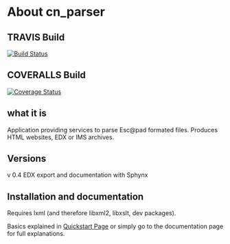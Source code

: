# About cn_parser

## TRAVIS Build
[![Build Status](https://travis-ci.org/CultureNumerique/cn_app.svg?branch=develop)](https://travis-ci.org/CultureNumerique/cn_app)

## COVERALLS Build
[![Coverage Status](https://coveralls.io/repos/github/CultureNumerique/cn_app/badge.svg?branch=develop)](https://coveralls.io/github/CultureNumerique/cn_app?branch=develop)

## what it is
Application providing services to parse Esc@pad formated files. Produces HTML websites, EDX or IMS archives.

## Versions
v 0.4 EDX export and documentation with Sphynx


## Installation and documentation

Requires lxml (and therefore libxml2, libxslt, dev packages).

Basics explained in [Quickstart Page](documentation/usage.md) or simply go to the documentation page for full explanations.
